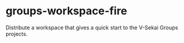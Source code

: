 # groups-workspace-fire

Distribute a workspace that gives a quick start to the V-Sekai Groups projects.